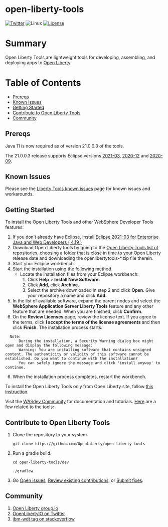 # open-liberty-tools

[![Twitter](https://img.shields.io/twitter/url/http/shields.io.svg?style=social)](https://twitter.com/OpenLibertyIO)
![Linux](https://img.shields.io/badge/os-linux-green.svg?style=flat)
[![License](https://img.shields.io/badge/License-EPL%201.0-green.svg)](https://opensource.org/licenses/EPL-1.0)

# Summary
Open Liberty Tools are lightweight tools for developing, assembling, and deploying apps to [Open Liberty](https://github.com/OpenLiberty/open-liberty).

# Table of Contents
* [Prereqs](https://github.com/OpenLiberty/open-liberty-tools#prereqs)
* [Known Issues](https://github.com/OpenLiberty/open-liberty-tools#known-issues)
* [Getting Started](https://github.com/OpenLiberty/open-liberty-tools#getting-started)
* [Contribute to Open Liberty Tools](https://github.com/OpenLiberty/open-liberty-tools#contribute-to-open-liberty-tools)
* [Community](https://github.com/OpenLiberty/open-liberty-tools#community)

## Prereqs
Java 11 is now required as of version 21.0.0.3 of the tools.

The 21.0.0.3 release supports Eclipse versions [2021-03](https://www.eclipse.org/downloads/packages/release/2021-03/r/eclipse-ide-enterprise-java-and-web-developers), [2020-12](https://www.eclipse.org/downloads/packages/release/2020-12/r/eclipse-ide-enterprise-java-developers) and [2020-09](https://www.eclipse.org/downloads/packages/release/2020-09/r/eclipse-ide-enterprise-java-developers).

## Known Issues
Please see the [Liberty Tools known issues](https://github.com/OpenLiberty/open-liberty-tools/wiki/Liberty-Tools-known-issues) page for known issues and workarounds.

## Getting Started 
To install the Open Liberty Tools and other WebSphere Developer Tools features:
1. If you don’t already have Eclipse, install [Eclipse 2021-03 for Enterprise Java and Web Developers ( 4.19 )](https://www.eclipse.org/downloads/packages/release/2021-03/r/eclipse-ide-enterprise-java-and-web-developers)
2. Download Open Liberty tools by going to the [Open Liberty Tools list of repositories](https://public.dhe.ibm.com/ibmdl/export/pub/software/openliberty/tools/release/?C=N;O=D), choosing a folder that is close in time to your Open Liberty release date and downloading the openlibertytools-*.zip file therein. 
3. Start your Eclipse workbench.
4. Start the installation using the following method.
    * Locate the installation files from your Eclipse workbench:
      1. Click **Help** > **Install New Software.**
      2. Click **Add**, click **Archive.**
      3. Select the archive downloaded in step 2 and click **Open**. Give your repository a name and click **Add**.
5. In the list of available software, expand the parent nodes and select the **WebSphere Application Server Liberty Tools** feature and any other feature that are needed. When you are finished, click **Confirm**.
6. On the **Review Licenses** page, review the license text. If you agree to the terms, click **I accept the terms of the license agreements** and then click **Finish**. The installation process starts.
   
```
  Note:
      During the installation, a Security Warning dialog box might open and display the following message:
      Warning: You are installing software that contains unsigned content. The authenticity or validity of this software cannot be established. Do you want to continue with the installation? 
      You can safely ignore the message and click 'install anyway' to continue.
```

6. When the installation process completes, restart the workbench.

To install the Open Liberty Tools only from Open Liberty site, follow [this instruction](https://github.com/OpenLiberty/open-liberty-tools/blob/main/INSTALL_OPENLIBERTYTOOLS.md).

Visit the [WASdev Community](https://developer.ibm.com/wasdev/) for documentation and tutorials. [Here](https://developer.ibm.com/wasdev/docs/category/tools/) are a few related to the tools:

## Contribute to Open Liberty Tools
1. Clone the repository to your system.

    ```git clone https://github.com/OpenLiberty/open-liberty-tools```
    
2. Run a gradle build.

    ```cd open-liberty-tools/dev```
    
    ```./gradlew```
 
3. Go [Open issues](https://github.com/OpenLiberty/open-liberty-tools/issues), [Review existing contributions](https://github.com/OpenLiberty/open-liberty-tools/pulls), or [Submit fixes](https://github.com/OpenLiberty/open-liberty-tools/blob/main/CONTRIBUTING.md).

## Community
1. [Open Liberty group.io](https://groups.io/g/openliberty)
2. [OpenLibertyIO on Twitter](https://twitter.com/OpenLibertyIO)
3. [ibm-wdt tag on stackoverflow](https://stackoverflow.com/questions/tagged/ibm-wdt)

